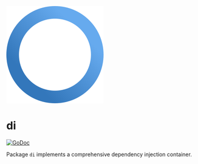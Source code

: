 ![](icon.svg)

# di

[![GoDoc](https://godoc.org/github.com/ljpx/di?status.svg)](https://godoc.org/github.com/ljpx/di)

Package `di` implements a comprehensive dependency injection container.
